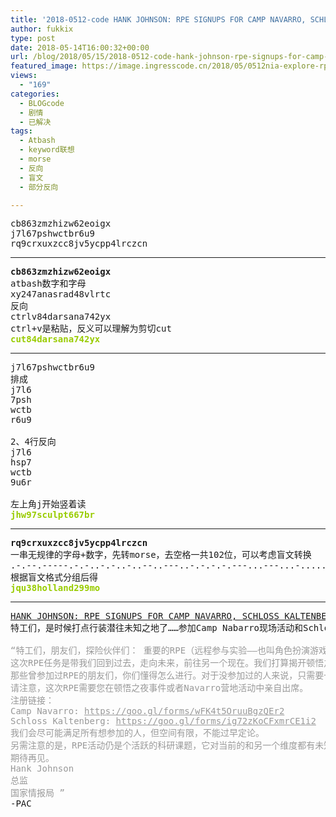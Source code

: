 ```yaml
---
title: '2018-0512-code HANK JOHNSON: RPE SIGNUPS FOR CAMP NAVARRO, SCHLOSS KALTENBERG'
author: fukkix
type: post
date: 2018-05-14T16:00:32+00:00
url: /blog/2018/05/15/2018-0512-code-hank-johnson-rpe-signups-for-camp-navarro-schloss-kaltenberg/
featured_image: https://image.ingresscode.cn/2018/05/0512nia-explore-rpes.jpg?x-oss-process=image/resize,m_fill,w_700,h_220
views:
  - "169"
categories:
  - BLOGcode
  - 剧情
  - 已解决
tags:
  - Atbash
  - keyword联想
  - morse
  - 反向
  - 盲文
  - 部分反向

---
```

<pre>cb863zmzhizw62eoigx
j7l67pshwctbr6u9
rq9crxuxzcc8jv5ycpp4lrczcn<!--more--></pre>

* * *

<pre><strong>cb863zmzhizw62eoigx</strong>
atbash数字和字母
xy247anasrad48vlrtc
反向
ctrlv84darsana742yx
ctrl+v是粘贴，反义可以理解为剪切cut
<strong><span style="color: #99cc00;">cut84darsana742yx</span></strong></pre>

* * *

<pre>j7l67pshwctbr6u9
排成
j7l6
7psh
wctb
r6u9

2、4行反向
j7l6
hsp7
wctb
9u6r

左上角j开始竖着读
<strong><span style="color: #99cc00;">jhw97sculpt667br</span></strong></pre>

* * *

<pre><strong>rq9crxuxzcc8jv5ycpp4lrczcn
</strong>一串无规律的字母+数字，先转morse，去空格一共102位，可以考虑盲文转换
.-.--.-----.-.-..-.-..-..--..---..-.-.-.-.---...---...-.....-.---.-..--..--.....-.-...-.-.-.--..-.-.-.
根据盲文格式分组后得<strong>
<span style="color: #99cc00;">jqu38holland299mo</span></strong></pre>

* * *

<pre><a href="http://investigate.ingress.com/2018/05/12/hank-johnson-rpe-signups-for-camp-navarro-schloss-kaltenberg/">HANK JOHNSON: RPE SIGNUPS FOR CAMP NAVARRO, SCHLOSS KALTENBERG
</a>特工们，是时候打点行装潜往未知之地了……参加Camp Nabarro现场活动和Schloss Kaltenberg的顿悟之夜事件的报名开放…… 

<span style="color: #999999;">“特工们，朋友们，探险伙伴们： 重要的RPE（远程参与实验——也叫角色扮演游戏或RPGs）将在Camp Navarro现场和Schloss Kaltenberg进行的代号为顿悟之夜的MAGNUS活动期间举行。 </span>
<span style="color: #999999;">这次RPE任务是带我们回到过去，走向未来，前往另一个现在。我们打算揭开顿悟之夜的未解之谜——这个多年前开启我们XM旅程的戏剧性事件……我们的探索围绕一个名为“OSIRIS”新宇宙的奇怪理论，有人认为它和我们目前的宇宙很相似。 </span>
<span style="color: #999999;">那些曾参加过RPE的朋友们，你们懂得怎么进行。对于没参加过的人来说，只需要一种协作精神、创造性思维和冒险的心态。RPG经验并非优先条件。 </span>
<span style="color: #999999;">请注意，这次RPE需要您在顿悟之夜事件或者Navarro营地活动中亲自出席。 </span>
<span style="color: #999999;">注册链接： </span>
<span style="color: #999999;">Camp Navarro: <a style="color: #999999;" href="https://goo.gl/forms/wFK4t5OruuBgzQEr2" target="_blank" rel="noopener noreferrer">https://goo.gl/forms/wFK4t5OruuBgzQEr2</a> </span>
<span style="color: #999999;">Schloss Kaltenberg: <a style="color: #999999;" href="https://goo.gl/forms/ig72zKoCFxmrCE1i2" target="_blank" rel="noopener noreferrer">https://goo.gl/forms/ig72zKoCFxmrCE1i2</a> </span>
<span style="color: #999999;">我们会尽可能满足所有想参加的人，但空间有限，不能过早定论。 </span>
<span style="color: #999999;">另需注意的是，RPE活动仍是个活跃的科研课题，它对当前的和另一个维度都有未知影响。特工们自行承担RPE中的风险，NIA不对任何心理、生理或额外层面的影响负责。 </span>
<span style="color: #999999;">期待再见。 </span>
<span style="color: #999999;">Hank Johnson</span>
<span style="color: #999999;">总监 </span>
<span style="color: #999999;">国家情报局 ”</span>
-PAC</pre>